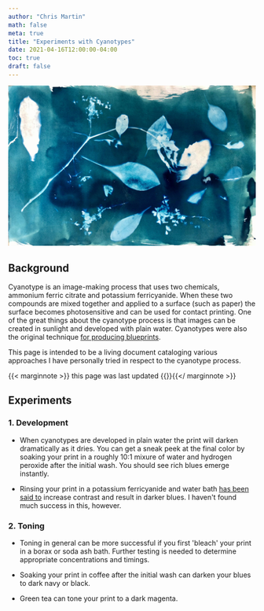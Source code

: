 ```yaml
---
author: "Chris Martin"
math: false 
meta: true
title: "Experiments with Cyanotypes"
date: 2021-04-16T12:00:00-04:00
toc: true
draft: false
---
```


![](/media/cyanotype_1.jpg)

## Background

Cyanotype is an image-making process that uses two chemicals, ammonium ferric citrate and potassium ferricyanide. When these two compounds are mixed together and applied to a surface (such as paper) the surface becomes photosensitive and can be used for contact printing. One of the great things about the cyanotype process is that images can be created in sunlight and developed with plain water. Cyanotypes were also the original technique [for producing blueprints](https://en.wikipedia.org/wiki/Blueprint#The_blueprint_process).

This page is intended to be a living document cataloging various approaches I have personally tried in respect to the cyanotype process.

{{< marginnote >}} this page was last updated {{<lastmod>}}{{</ marginnote >}}

## Experiments

### 1. Development

* When cyanotypes are developed in plain water the print will darken dramatically as it dries. You can get a sneak peek at the final color by soaking your print in a roughly 10:1 mixure of water and hydrogen peroxide after the initial wash. You should see rich blues emerge instantly. 

* Rinsing your print in a potassium ferricyanide and water bath [has been said to](https://www.digitaltruth.com/products/photoformulary_tech/Formulary%20Cyanotype%20[07-0090].pdf) increase contrast and result in darker blues. I haven't found much success in this, however.

### 2. Toning

* Toning in general can be more successful if you first 'bleach' your print in a borax or soda ash bath. Further testing is needed to determine appropriate concentrations and timings.

* Soaking your print in coffee after the initial wash can darken your blues to dark navy or black.

* Green tea can tone your print to a dark magenta.


